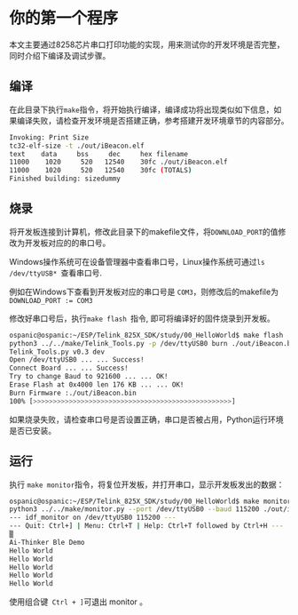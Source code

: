 # 你的第一个程序

本文主要通过8258芯片串口打印功能的实现，用来测试你的开发环境是否完整，同时介绍下编译及调试步骤。

## 编译
在此目录下执行```make```指令，将开始执行编译，编译成功将出现类似如下信息，如果编译失败，请检查开发环境是否搭建正确，参考搭建开发环境章节的内容部分。


```bash
Invoking: Print Size
tc32-elf-size -t ./out/iBeacon.elf
text    data     bss     dec     hex filename
11000    1020     520   12540    30fc ./out/iBeacon.elf
11000    1020     520   12540    30fc (TOTALS)
Finished building: sizedummy
```
## 烧录

将开发板连接到计算机，修改此目录下的makefile文件，将```DOWNLOAD_PORT```的值修改为开发板对应的的串口号。

Windows操作系统可在设备管理器中查看串口号，Linux操作系统可通过```ls /dev/ttyUSB* ```查看串口号.

例如在Windows下查看到开发板对应的串口号是 ```COM3```，则修改后的makefile为 ```DOWNLOAD_PORT := COM3```

修改好串口号后，执行```make flash ```指令, 即可将编译好的固件烧录到开发板。

```bash
ospanic@ospanic:~/ESP/Telink_825X_SDK/study/00_HelloWorld$ make flash
python3 ../../make/Telink_Tools.py -p /dev/ttyUSB0 burn ./out/iBeacon.bin
Telink_Tools.py v0.3 dev
Open /dev/ttyUSB0 ... ... Success!
Connect Board ... ... Success!
Try to change Baud to 921600 ... ... OK!
Erase Flash at 0x4000 len 176 KB ... ... OK!
Burn Firmware :./out/iBeacon.bin
100% [>>>>>>>>>>>>>>>>>>>>>>>>>>>>>>>>>>>>>>>>>>>>>>>>>>]
```

如果烧录失败，请检查串口号是否设置正确，串口是否被占用，Python运行环境是否已安装。
## 运行

执行 ```make monitor```指令，将复位开发板，并打开串口，显示开发板发出的数据：

```bash
ospanic@ospanic:~/ESP/Telink_825X_SDK/study/00_HelloWorld$ make monitor
python3 ../../make/monitor.py --port /dev/ttyUSB0 --baud 115200 ./out/iBeacon.elf
--- idf_monitor on /dev/ttyUSB0 115200 ---
--- Quit: Ctrl+] | Menu: Ctrl+T | Help: Ctrl+T followed by Ctrl+H ---
▒
Ai-Thinker Ble Demo
Hello World
Hello World
Hello World
Hello World
Hello World
```

使用组合键``` Ctrl + ]```可退出 monitor 。